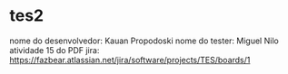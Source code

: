 # tes2
nome do desenvolvedor: Kauan Propodoski
nome do tester: Miguel Nilo
atividade 15 do PDF
jira: https://fazbear.atlassian.net/jira/software/projects/TES/boards/1
